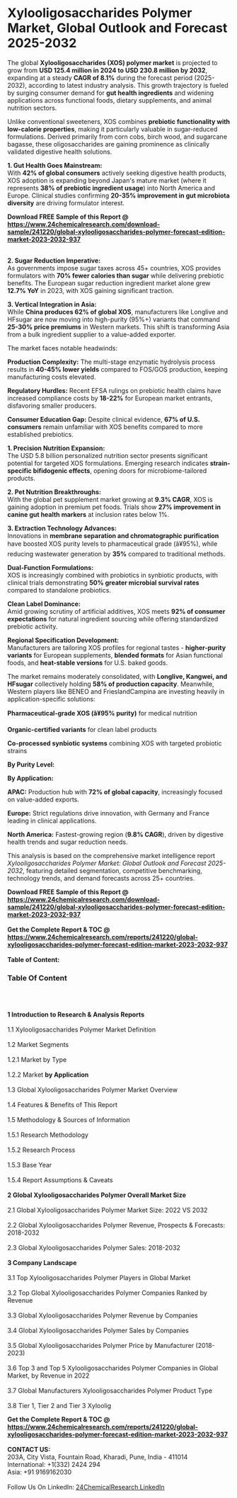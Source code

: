 <h1>Xylooligosaccharides Polymer Market, Global Outlook and Forecast 2025-2032</h1><p>The global <strong>Xylooligosaccharides (XOS) polymer market</strong> is projected to grow from <strong>USD 125.4 million in 2024 to USD 230.8 million by 2032</strong>, expanding at a steady <strong>CAGR of 8.1%</strong> during the forecast period (2025-2032), according to latest industry analysis. This growth trajectory is fueled by surging consumer demand for <strong>gut health ingredients</strong> and widening applications across functional foods, dietary supplements, and animal nutrition sectors.</p><p>Unlike conventional sweeteners, XOS combines <strong>prebiotic functionality with low-calorie properties</strong>, making it particularly valuable in sugar-reduced formulations. Derived primarily from corn cobs, birch wood, and sugarcane bagasse, these oligosaccharides are gaining prominence as clinically validated digestive health solutions.</p><p><strong>1. Gut Health Goes Mainstream:</strong><br>
With <strong>42% of global consumers</strong> actively seeking digestive health products, XOS adoption is expanding beyond Japan's mature market (where it represents <strong>38% of prebiotic ingredient usage</strong>) into North America and Europe. Clinical studies confirming <strong>20-35% improvement in gut microbiota diversity</strong> are driving formulator interest.</p><div><b>Download FREE Sample of this Report @ 
            <a href="https://www.24chemicalresearch.com/download-sample/241220/global-xylooligosaccharides-polymer-forecast-edition-market-2023-2032-937">
            https://www.24chemicalresearch.com/download-sample/241220/global-xylooligosaccharides-polymer-forecast-edition-market-2023-2032-937</a></b></div><br><p><strong>2. Sugar Reduction Imperative:</strong><br>
As governments impose sugar taxes across 45+ countries, XOS provides formulators with <strong>70% fewer calories than sugar</strong> while delivering prebiotic benefits. The European sugar reduction ingredient market alone grew <strong>12.7% YoY</strong> in 2023, with XOS gaining significant traction.</p><p><strong>3. Vertical Integration in Asia:</strong><br>
While <strong>China produces 62% of global XOS</strong>, manufacturers like Longlive and HFsugar are now moving into high-purity (95%+) variants that command <strong>25-30% price premiums</strong> in Western markets. This shift is transforming Asia from a bulk ingredient supplier to a value-added exporter.</p><p>The market faces notable headwinds:</p><p><strong>Production Complexity:</strong> The multi-stage enzymatic hydrolysis process results in <strong>40-45% lower yields</strong> compared to FOS/GOS production, keeping manufacturing costs elevated.</p><p><strong>Regulatory Hurdles:</strong> Recent EFSA rulings on prebiotic health claims have increased compliance costs by <strong>18-22%</strong> for European market entrants, disfavoring smaller producers.</p><p><strong>Consumer Education Gap:</strong> Despite clinical evidence, <strong>67% of U.S. consumers</strong> remain unfamiliar with XOS benefits compared to more established prebiotics.</p><p><strong>1. Precision Nutrition Expansion:</strong><br>
The USD 5.8 billion personalized nutrition sector presents significant potential for targeted XOS formulations. Emerging research indicates <strong>strain-specific bifidogenic effects</strong>, opening doors for microbiome-tailored products.</p><p><strong>2. Pet Nutrition Breakthroughs:</strong><br>
With the global pet supplement market growing at <strong>9.3% CAGR</strong>, XOS is gaining adoption in premium pet foods. Trials show <strong>27% improvement in canine gut health markers</strong> at inclusion rates below 1%.</p><p><strong>3. Extraction Technology Advances:</strong><br>
Innovations in <strong>membrane separation and chromatographic purification</strong> have boosted XOS purity levels to pharmaceutical grade (â¥95%), while reducing wastewater generation by <strong>35%</strong> compared to traditional methods.</p><p><strong>Dual-Function Formulations:</strong><br>
	XOS is increasingly combined with probiotics in synbiotic products, with clinical trials demonstrating <strong>50% greater microbial survival rates</strong> compared to standalone probiotics.</p><p><strong>Clean Label Dominance:</strong><br>
	Amid growing scrutiny of artificial additives, XOS meets <strong>92% of consumer expectations</strong> for natural ingredient sourcing while offering standardized prebiotic activity.</p><p><strong>Regional Specification Development:</strong><br>
	Manufacturers are tailoring XOS profiles for regional tastes - <strong>higher-purity variants</strong> for European supplements, <strong>blended formats</strong> for Asian functional foods, and <strong>heat-stable versions</strong> for U.S. baked goods.</p><p>The market remains moderately consolidated, with <strong>Longlive, Kangwei, and HFsugar</strong> collectively holding <strong>58% of production capacity</strong>. Meanwhile, Western players like BENEO and FrieslandCampina are investing heavily in application-specific solutions:</p><p><strong>Pharmaceutical-grade XOS (â¥95% purity)</strong> for medical nutrition</p><p><strong>Organic-certified variants</strong> for clean label products</p><p><strong>Co-processed synbiotic systems</strong> combining XOS with targeted probiotic strains</p><p><strong>By Purity Level:</strong></p><p><strong>By Application:</strong></p><p><strong>APAC:</strong> Production hub with <strong>72% of global capacity</strong>, increasingly focused on value-added exports.</p><p><strong>Europe:</strong> Strict regulations drive innovation, with Germany and France leading in clinical applications.</p><p><strong>North America:</strong> Fastest-growing region (<strong>9.8% CAGR</strong>), driven by digestive health trends and sugar reduction needs.</p><p>This analysis is based on the comprehensive market intelligence report <em>Xylooligosaccharides Polymer Market: Global Outlook and Forecast 2025-2032</em>, featuring detailed segmentation, competitive benchmarking, technology trends, and demand forecasts across 25+ countries.</p><div><b>Download FREE Sample of this Report @ 
            <a href="https://www.24chemicalresearch.com/download-sample/241220/global-xylooligosaccharides-polymer-forecast-edition-market-2023-2032-937">
            https://www.24chemicalresearch.com/download-sample/241220/global-xylooligosaccharides-polymer-forecast-edition-market-2023-2032-937</a></b></div><br><div><b>Get the Complete Report & TOC @ 
            <a href="https://www.24chemicalresearch.com/reports/241220/global-xylooligosaccharides-polymer-forecast-edition-market-2023-2032-937">
            https://www.24chemicalresearch.com/reports/241220/global-xylooligosaccharides-polymer-forecast-edition-market-2023-2032-937</a></b></div><br>
            <b>Table of Content:</b><p><h3>Table Of Content</h3><br />
<br />
<p><strong>1 <strong>Introduction</strong> to Research & Analysis Reports</strong><br /><br />
1.1 Xylooligosaccharides Polymer Market Definition<br /><br />
1.2 Market Segments<br /><br />
1.2.1 Market by Type<br /><br />
1.2.2 Market <strong>by Application</strong><br /><br />
1.3 Global Xylooligosaccharides Polymer Market Overview<br /><br />
1.4 Features & Benefits of This Report<br /><br />
1.5 Methodology & Sources of Information<br /><br />
1.5.1 Research Methodology<br /><br />
1.5.2 Research Process<br /><br />
1.5.3 Base Year<br /><br />
1.5.4 Report Assumptions & Caveats<br /><br />
<strong>2 Global Xylooligosaccharides Polymer Overall Market Size</strong><br /><br />
2.1 Global Xylooligosaccharides Polymer Market Size: 2022 VS 2032<br /><br />
2.2 Global Xylooligosaccharides Polymer Revenue, Prospects & Forecasts: 2018-2032<br /><br />
2.3 Global Xylooligosaccharides Polymer Sales: 2018-2032<br /><br />
<strong>3 Company Landscape</strong><br /><br />
3.1 Top Xylooligosaccharides Polymer Players in Global Market<br /><br />
3.2 Top Global Xylooligosaccharides Polymer Companies Ranked by Revenue<br /><br />
3.3 Global Xylooligosaccharides Polymer Revenue by Companies<br /><br />
3.4 Global Xylooligosaccharides Polymer Sales by Companies<br /><br />
3.5 Global Xylooligosaccharides Polymer Price by Manufacturer (2018-2023)<br /><br />
3.6 Top 3 and Top 5 Xylooligosaccharides Polymer Companies in Global Market, by Revenue in 2022<br /><br />
3.7 Global Manufacturers Xylooligosaccharides Polymer Product Type<br /><br />
3.8 Tier 1, Tier 2 and Tier 3 Xyloolig</p><div><b>Get the Complete Report & TOC @ 
            <a href="https://www.24chemicalresearch.com/reports/241220/global-xylooligosaccharides-polymer-forecast-edition-market-2023-2032-937">
            https://www.24chemicalresearch.com/reports/241220/global-xylooligosaccharides-polymer-forecast-edition-market-2023-2032-937</a></b></div><br><b>CONTACT US:</b><br>
            203A, City Vista, Fountain Road, Kharadi, Pune, India - 411014<br>
            International: +1(332) 2424 294<br>
            Asia: +91 9169162030 <br><br>
            Follow Us On LinkedIn: <a href="https://www.linkedin.com/company/24chemicalresearch/">24ChemicalResearch LinkedIn</a>